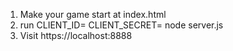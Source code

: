 1. Make your game start at index.html
2. run CLIENT_ID=<Your Client ID> CLIENT_SECRET=<Your Client Secret> node server.js
3. Visit https://localhost:8888
